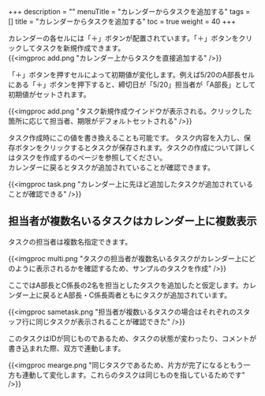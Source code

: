 +++
description = ""
menuTitle = "カレンダーからタスクを追加する"
tags = []
title = "カレンダーからタスクを追加する"
toc = true
weight = 40
+++

カレンダーの各セルには「＋」ボタンが配置されています。「＋」ボタンをクリックしてタスクを新規作成できます。  
{{<imgproc add.png "カレンダー上からタスクを直接追加する" />}}

「＋」ボタンを押すセルによって初期値が変化します。例えば5/20のA部長セルにある「＋」ボタンを押下すると、締切日が「5/20」担当者が「A部長」として初期値がセットされます。

{{<imgproc add.png "タスク新規作成ウインドウが表示される。クリックした箇所に応じて担当者、期限がデフォルトセットされる" />}}

タスク作成時にこの値を書き換えることも可能です。
タスク内容を入力し、保存ボタンをクリックするとタスクが保存されます。タスクの作成について詳しくはタスクを作成するのページを参照してください。  
カレンダーに戻るとタスクが追加されていることが確認できます。

{{<imgproc task.png "カレンダー上に先ほど追加したタスクが追加されていることが確認できる" />}}

## 担当者が複数名いるタスクはカレンダー上に複数表示

タスクの担当者は複数名指定できます。

{{<imgproc multi.png "タスクの担当者が複数名いるタスクがカレンダー上にどのように表示されるかを確認するため、サンプルのタスクを作成" />}}

ここではA部長とC係長の2名を担当としたタスクを追加したと仮定します。カレンダー上に戻るとA部長・C係長両者ともにタスクが追加されています。

{{<imgproc sametask.png "担当者が複数いるタスクの場合はそれぞれのスタッフ行に同じタスクが表示されることが確認できた" />}}

このタスクはIDが同じものであるため、タスクの状態が変わったり、コメントが書き込まれた際、双方で連動します。

{{<imgproc mearge.png "同じタスクであるため、片方が完了になるともう一方も連動して変化します。これらのタスクは同じものを指しているためです" />}}
